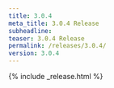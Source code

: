 ```yaml
---
title: 3.0.4
meta_title: 3.0.4 Release
subheadline: 
teaser: 3.0.4 Release
permalink: /releases/3.0.4/
version: 3.0.4
---
```


{% include _release.html %}
